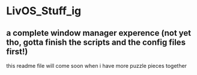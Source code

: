 # LivOS_Stuff_ig
## a complete window manager experence (not yet tho, gotta finish the scripts and the config files first!)

this readme file will come soon when i have more puzzle pieces together
